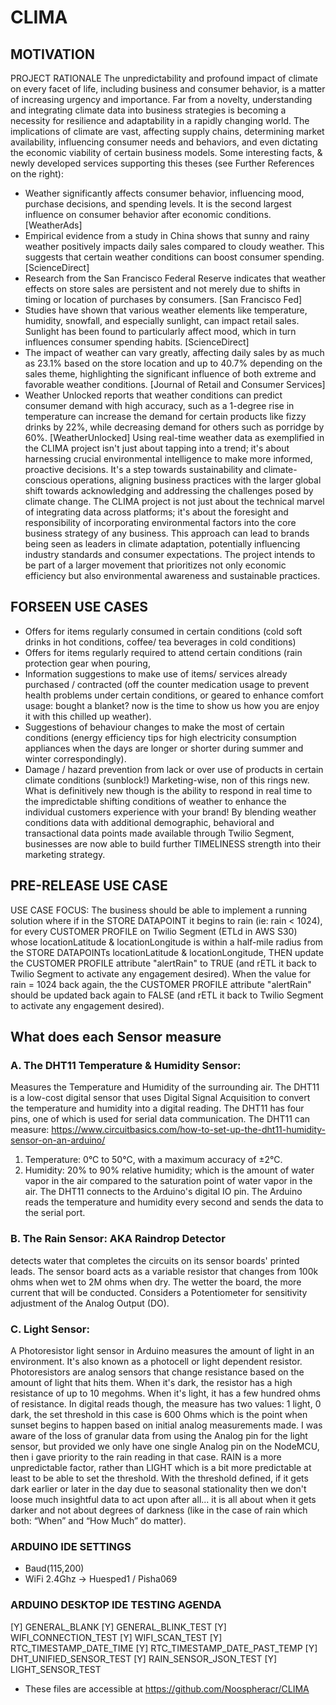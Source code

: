 # CLIMA
## MOTIVATION
PROJECT RATIONALE
The unpredictability and profound impact of climate on every facet of life, including business and consumer behavior, is a matter of increasing urgency and importance. Far from a novelty, understanding and integrating climate data into business strategies is becoming a necessity for resilience and adaptability in a rapidly changing world.
The implications of climate are vast, affecting supply chains, determining market availability, influencing consumer needs and behaviors, and even dictating the economic viability of certain business models. Some interesting facts, & newly developed services supporting this theses (see Further References on the right): 
- Weather significantly affects consumer behavior, influencing mood, purchase decisions, and spending levels. It is the second largest influence on consumer behavior after economic conditions​​. [WeatherAds] 
- Empirical evidence from a study in China shows that sunny and rainy weather positively impacts daily sales compared to cloudy weather. This suggests that certain weather conditions can boost consumer spending​​. [ScienceDirect]
- Research from the San Francisco Federal Reserve indicates that weather effects on store sales are persistent and not merely due to shifts in timing or location of purchases by consumers​​. [San Francisco Fed]
- Studies have shown that various weather elements like temperature, humidity, snowfall, and especially sunlight, can impact retail sales. Sunlight has been found to particularly affect mood, which in turn influences consumer spending habits​​. [ScienceDirect]
- The impact of weather can vary greatly, affecting daily sales by as much as 23.1% based on the store location and up to 40.7% depending on the sales theme, highlighting the significant influence of both extreme and favorable weather conditions​​. [Journal of Retail and Consumer Services]
- Weather Unlocked reports that weather conditions can predict consumer demand with high accuracy, such as a 1-degree rise in temperature can increase the demand for certain products like fizzy drinks by 22%, while decreasing demand for others such as porridge by 60%​​. [WeatherUnlocked]
Using real-time weather data as exemplified in the CLIMA project isn't just about tapping into a trend; it's about harnessing crucial environmental intelligence to make more informed, proactive decisions. It's a step towards sustainability and climate-conscious operations, aligning business practices with the larger global shift towards acknowledging and addressing the challenges posed by climate change.
The CLIMA project is not just about the technical marvel of integrating data across platforms; it's about the foresight and responsibility of incorporating environmental factors into the core business strategy of any business. This approach can lead to brands being seen as leaders in climate adaptation, potentially influencing industry standards and consumer expectations. The project intends to be part of a larger movement that prioritizes not only economic efficiency but also environmental awareness and sustainable practices.
## FORSEEN USE CASES
- Offers for items regularly consumed in certain conditions (cold soft drinks in hot conditions, coffee/ tea beverages in cold conditions)
- Offers for items regularly required to attend certain conditions (rain protection gear when pouring, 
- Information suggestions to make use of items/ services already purchased / contracted (off the counter medication usage to prevent health problems under certain conditions, or geared to enhance comfort usage: bought a blanket? now is the time to show us how you are enjoy it with this chilled up weather).
- Suggestions of behaviour changes to make the most of certain conditions (energy efficiency tips for high electricity consumption appliances when the days are longer or shorter during summer and winter correspondingly).
- Damage / hazard prevention from lack or over use of products in certain climate conditions (sunblock!)
Marketing-wise, non of this rings new. What is definitively new though is the ability to respond in real time to the impredictable shifting conditions of weather to enhance the individual customers experience with your brand! By blending weather conditions data with additional demographic, behavioral and transactional data points made available through Twilio Segment, businesses are now able to build further TIMELINESS strength into their marketing strategy.
## PRE-RELEASE USE CASE
USE CASE FOCUS: The business should be able to implement a running solution where if in the STORE DATAPOINT it begins to rain (ie: rain < 1024), for every CUSTOMER PROFILE on Twilio Segment (ETLd in AWS S30) whose locationLatitude & locationLongitude is within a half-mile radius from the STORE DATAPOINTs locationLatitude & locationLongitude, THEN update the CUSTOMER PROFILE attribute "alertRain" to TRUE (and rETL it back to Twilio Segment to activate any engagement desired). When the value for rain = 1024 back again, the the CUSTOMER PROFILE attribute "alertRain" should be updated back again to FALSE (and rETL it back to Twilio Segment to activate any engagement desired). 
## What does each Sensor measure
### A. The DHT11 Temperature & Humidity Sensor: 
Measures the Temperature and Humidity of the surrounding air. The DHT11 is a low-cost digital sensor that uses Digital Signal Acquisition to convert the temperature and humidity into a digital reading. The DHT11 has four pins, one of which is used for serial data communication. The DHT11 can measure: https://www.circuitbasics.com/how-to-set-up-the-dht11-humidity-sensor-on-an-arduino/
1. Temperature: 0°C to 50°C, with a maximum accuracy of ±2°C.
2. Humidity: 20% to 90% relative humidity; which is the amount of water vapor in the air compared to the saturation point of water vapor in the air.
The DHT11 connects to the Arduino's digital IO pin. The Arduino reads the temperature and humidity every second and sends the data to the serial port. 
### B. The Rain Sensor: AKA Raindrop Detector
detects water that completes the circuits on its sensor boards' printed leads. The sensor board acts as a variable resistor that changes from 100k ohms when wet to 2M ohms when dry. The wetter the board, the more current that will be conducted. Considers a Potentiometer for sensitivity adjustment of the Analog Output (DO).
### C. Light Sensor: 
A Photoresistor light sensor in Arduino measures the amount of light in an environment. It's also known as a photocell or light dependent resistor. Photoresistors are analog sensors that change resistance based on the amount of light that hits them. When it's dark, the resistor has a high resistance of up to 10 megohms. When it's light, it has a few hundred ohms of resistance. In digital reads though, the measure has two values: 1 light, 0 dark, the set threshold in this case is 600 Ohms which is the point when sunset begins to happen based on initial analog measurements made.
I was aware of the loss of granular data from using the Analog pin for the light sensor, but provided we only have one single Analog pin on the NodeMCU, then i gave priority to the rain reading in that case. RAIN is a more unpredictable factor, rather than LIGHT which is a bit more predictable at least to be able to set the threshold. With the threshold defined, if it gets dark earlier or later in the day due to seasonal stationality then we don't loose much insightful data to act upon after all... it is all about when it gets darker and not about degrees of darkness (like in the case of rain which both: “When” and “How Much” do matter). 
### ARDUINO IDE SETTINGS
- Baud(115,200)
- WiFi 2.4Ghz -> Huesped1 / Pisha069
### ARDUINO DESKTOP IDE TESTING AGENDA
[Y] GENERAL_BLANK
[Y] GENERAL_BLINK_TEST
[Y] WIFI_CONNECTION_TEST
[Y] WIFI_SCAN_TEST
[Y] RTC_TIMESTAMP_DATE_TIME
[Y] RTC_TIMESTAMP_DATE_PAST_TEMP
[Y] DHT_UNIFIED_SENSOR_TEST
[Y] RAIN_SENSOR_JSON_TEST
[Y] LIGHT_SENSOR_TEST
* These files are accessible at https://github.com/Noospheracr/CLIMA
